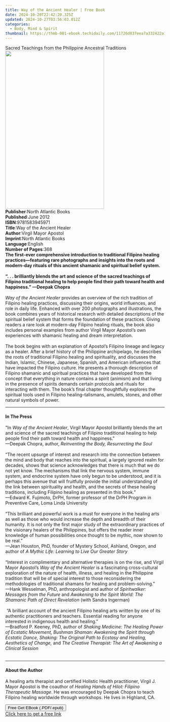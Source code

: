 ```yaml
---
title: Way of the Ancient Healer | Free Book
date: 2024-10-20T22:42:20.325Z
updated: 2024-10-27T03:56:03.012Z
categories:
  - Body, Mind & Spirit
thumbnail: https://thmb-001-ebook.techidaily.com/11726d837eea7a332422a1ff72635e483149d84aca3b369cb487c0a6a264ed7c.jpg
---
```

<main id="book-container">
  <div class="flex flex-col">
    <div class="book-brief flex-1 py-6 px-4 sm:p-6 md:py-10 md:px-8">
      <!-- brief-->
      <div class="book-brief-main">
        Sacred Teachings from the Philippine Ancestral Traditions
      </div>
    </div>
    <div
      class="book-meta-info flex-1 grid gap-4 col-start-1 col-end-3 row-start-1 sm:mb-6 sm:grid-cols-4 lg:gap-6 lg:col-start-2 lg:row-end-6 lg:row-span-6 lg:mb-0"
    >
      <div
        class="book-meta-info-left place-content-center mt-4 p-4 text-sm leading-6 col-start-2 col-span-2 dark:text-slate-400"
      >
        <img
          class="w-full h-500 object-cover rounded-lg sm:h-255 sm:col-span-2 lg:col-span-full"
          src="https://img-001-ebook.techidaily.com/b1ca2fe60e965d7ac5ed31b4978fcfaff801957c4bc69ed95723eb16721cc0dd.jpg"
          alt=""
          width="312"
          height="500"
        />
      </div>
      <div
        class="book-meta-info-right mt-2 col-start-1 row-start-2 col-span-3 self-center"
      >
        <!-- meta data  -->
        <div class="flex flex-col px-4 md:px-8">
          <div class="flex-1">
            <strong>Publisher</strong>:<span class="px-2"
              >North Atlantic Books</span
            >
          </div>
          <div class="flex-1">
            <strong>Published</strong>:<span class="px-2">June 2012</span>
          </div>
          <div class="flex-1">
            <strong>ISBN</strong>:<span class="px-2">9781583945971</span>
          </div>
          <div class="flex-1">
            <strong>Title</strong>:<span class="px-2"
              >Way of the Ancient Healer</span
            >
          </div>
          <div class="flex-1">
            <strong>Author</strong>:<span class="px-2"
              >Virgil Mayor Apostol</span
            >
          </div>
          <div class="flex-1">
            <strong>Imprint</strong>:<span class="px-2"
              >North Atlantic Books</span
            >
          </div>
          <div class="flex-1">
            <strong>Language</strong>:<span class="px-2">English</span>
          </div>
          <div class="flex-1">
            <strong>Number of Pages</strong>:<span class="px-2">368</span>
          </div>
        </div>
      </div>
    </div>
    <div class="book-description flex-1 py-6 px-4 sm:p-6 md:py-10 md:px-8">
      <div class="book-description-main">
        <div accordion-content="" id="description">
          <b
            >The first-ever comprehensive introduction to traditional Filipino
            healing practices—featuring rare photographs and insights into the
            roots and modern-day rituals of this ancient shamanic and spiritual
            belief system.</b
          ><i><br /><br /></i
          ><b
            >“. . . brilliantly blends the art and science of the sacred
            teachings of Filipino traditional healing to help people find their
            path toward health and happiness.” —Deepak Chopra</b
          ><i><br /><br />Way of the Ancient Healer</i> provides an overview of
          the rich tradition of Filipino healing practices, discussing their
          origins, world influences, and role in daily life. Enhanced with over
          200 photographs and illustrations, the book combines years of
          historical research with detailed descriptions of the spiritual belief
          system that forms the foundation of these practices. Giving readers a
          rare look at modern-day Filipino healing rituals, the book also
          includes personal examples from author Virgil Mayor Apostol’s own
          experiences with shamanic healing and dream interpretation.<br /><br />The
          book begins with an explanation of Apostol’s Filipino lineage and
          legacy as a healer. After a brief history of the Philippine
          archipelago, he describes the roots of traditional Filipino healing
          and spirituality, and discusses the Indian, Islamic, Chinese,
          Japanese, Spanish, and American influences that have impacted the
          Filipino culture. He presents a thorough description of Filipino
          shamanic and spiritual practices that have developed from the concept
          that everything in nature contains a spirit (animism) and that living
          in the presence of spirits demands certain protocols and rituals for
          interacting with them. The book’s final chapter thoughtfully explores
          the spiritual tools used in Filipino healing–talismans, amulets,
          stones, and other natural symbols of power.
        </div>
        <div class="accordion-fader"></div>
      </div>
    </div>
    <div class="book-excerpts flex-1 py-6 px-4 sm:p-6 md:py-10 md:px-8">
      <!-- excerpts-->
      <div class="book-excerpts-main">
        <hr />
        <h4 class="placeholder placeholder-heading">
          <span>In The Press</span>
        </h4>
        <p>
          "In <i>Way of the Ancient Healer</i>, Virgil Mayor Apostol brilliantly
          blends the art and science of the sacred teachings of Filipino
          traditional healing to help people find their path toward health and
          happiness."<br />—Deepak Chopra, author,
          <i>Reinventing the Body, Resurrecting the Soul<br /><br /></i>“The
          recent upsurge of interest and research into the connection between
          the mind and body that reaches into the spiritual, a largely ignored
          realm for decades, shows that science acknowledges that there is much
          that we do not yet know. The mechanisms that link the nervous system,
          immune system, and endocrine system have only begun to be understood,
          and it is perhaps this avenue that will fruitfully provide the initial
          understanding of the link between spirituality and health, and the
          secrets of these healing traditions, including Filipino healing as
          presented in this book.”<br />—Edward K. Fujimoto, DrPH, former
          professor of the DrPH Program in Preventive Care, Loma Linda
          University <br /><br />“This brilliant and powerful work is a must for
          everyone in the healing arts as well as those who would increase the
          depth and breadth of their humanity. It is not only the first major
          study of the extraordinary practices of the visionary healers of the
          Philippines, but offers the reader inner knowledge of human
          possibilities once thought to be mythic, now shown to be real.”<br />—Jean
          Houston, PhD, founder of Mystery School, Ashland, Oregon, and author
          of <i>A Mythic Life: Learning to Live Our Greater Story</i
          ><br /><br />“Interest in complimentary and alternative therapies is
          on the rise, and Virgil Mayor Apostol’s
          <i>Way of the Ancient Healer</i> is a fascinating cross-cultural
          exploration of the nature of health, illness, and healing in the
          Philippine tradition that will be of special interest to those
          reconsidering the methodologies of traditional shamans for healing and
          problem-solving.”<br />—Hank Wesselman, PhD, anthropologist and author
          of <i>Spiritwalker: Messages from the Future</i> and
          <i
            >Awakening to the Spirit World: The Shamanic Path of Direct
            Revelation</i
          >
          (with Sandra Ingerman)<br /><br />&nbsp;“A brilliant account of the
          ancient Filipino healing arts written by one of its authentic
          practitioners and teachers. Essential reading for anyone interested in
          indigenous health and healing.” <br />—Bradford P. Keeney, PhD, author
          of
          <i
            >Shaking Medicine: The Healing Power of Ecstatic Movement, Bushman
            Shaman: Awakening the Spirit through Ecstatic Dance, Shaking: The
            Original Path to Ecstasy and Healing, Aesthetics of Change,</i
          >
          and
          <i
            >The Creative Therapist: The Art of Awakening a Clinical Session
            <br /><br
          /></i>
        </p>
      </div>
    </div>
    <div class="book-about-author flex-1 py-6 px-4 sm:p-6 md:py-10 md:px-8">
      <!-- about author-->
      <div class="book-main-author-main">
        <hr />
        <h4 class="placeholder placeholder-heading">
          <span>About the Author</span>
        </h4>
        <p>
          A healing arts therapist and certified Holistic Health practitioner,
          Virgil J. Mayor Apostol is the coauthor of
          <i>Healing Hands of Hilot: Filipino Therapeutic Massage</i>. He was
          encouraged by Deepak Chopra to teach Filipino healing worldwide
          through workshops. He lives in Highland, CA.
        </p>
      </div>
    </div>
    <div class="book-free-get flex-1 py-6 px-4 sm:p-6 md:py-10 md:px-8">
      <button
        id="btn-free-get"
        class="bg-blue-500 hover:bg-blue-700 text-white font-bold py-2 px-4 rounded"
      >
        Free Get EBook (.PDF/.epub)
      </button>
      <div id="countdown-display" class="px-2 text-lg mt-2"></div>
      <a
        id="free-link"
        class="hidden bg-blue-500 hover:bg-blue-700 text-white font-bold py-2 px-4 rounded"
        href="https://www.ebooks.com/en-us/book/892514/way-of-the-ancient-healer/virgil-mayor-apostol/"
        target="_blank"
        >Click here to get a free link</a
      >
    </div>
    <script>
      let countdownTime = 0;
      let countdownInterval = null;
      document
        .getElementById('btn-free-get')
        .addEventListener('click', startCountdown);
      function startCountdown() {
        countdownTime = new Date().getTime() + 60000 * 3;
        countdownInterval = setInterval(updateCountdown, 1000);
        document.getElementById('btn-free-get').disabled = true;
        document
          .getElementById('btn-free-get')
          .classList.add('bg-gray-500', 'cursor-not-allowed');
      }
      function updateCountdown() {
        let currentTime = new Date().getTime();
        let timeLeft = countdownTime - currentTime;
        let secondsLeft = Math.floor(timeLeft / 1000);
        document.getElementById('countdown-display').innerHTML =
          `Remaining time: ${secondsLeft} seconds.`;
        if (secondsLeft <= 0) {
          clearInterval(countdownInterval);
          document.getElementById('btn-free-get').classList.add('hidden');
          document.getElementById('free-link').classList.remove('hidden');
          document.getElementById('countdown-display').innerHTML = '';
        }
      }
    </script>
  </div>
</main>

<ins class="adsbygoogle"
      style="display:block"
      data-ad-client="ca-pub-7571918770474297"
      data-ad-slot="8358498916"
      data-ad-format="auto"
      data-full-width-responsive="true"></ins>
    